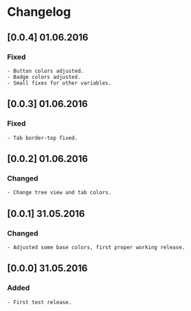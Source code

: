# Changelog

## \[0.0.4\] 01.06.2016

### Fixed

    - Button colors adjusted.
    - Badge colors adjusted.
    - Small fixes for other variables.

## \[0.0.3\] 01.06.2016

### Fixed

    - Tab border-top fixed.

## \[0.0.2\] 01.06.2016

### Changed

    - Change tree view and tab colors.

## \[0.0.1\] 31.05.2016

### Changed

    - Adjusted some base colors, first proper working release.

## \[0.0.0\] 31.05.2016

### Added

    - First test release.
